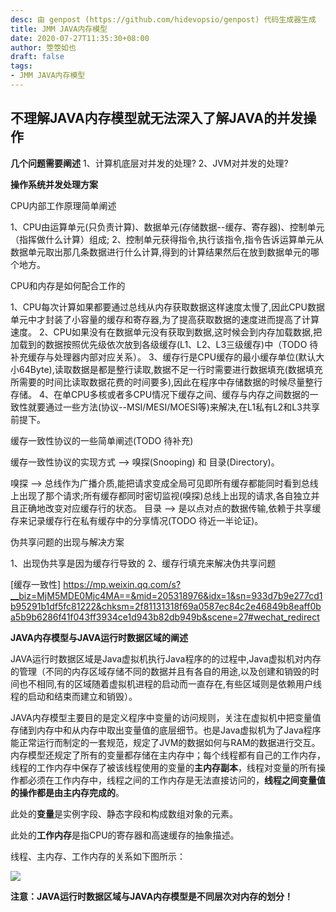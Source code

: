```yaml
---
desc: 由 genpost (https://github.com/hidevopsio/genpost) 代码生成器生成
title: JMM JAVA内存模型
date: 2020-07-27T11:35:30+08:00
author: 箜箜如也
draft: false
tags:
- JMM JAVA内存模型
---
```


## 不理解JAVA内存模型就无法深入了解JAVA的并发操作

**几个问题需要阐述**
1、计算机底层对并发的处理?
2、JVM对并发的处理?

**操作系统并发处理方案**

CPU内部工作原理简单阐述

1、CPU由运算单元(只负责计算)、数据单元(存储数据--缓存、寄存器)、控制单元（指挥做什么计算）组成;
2、控制单元获得指令,执行该指令,指令告诉运算单元从数据单元取出那几条数据进行什么计算,得到的计算结果然后在放到数据单元的哪个地方。

CPU和内存是如何配合工作的

1、CPU每次计算如果都要通过总线从内存获取数据这样速度太慢了,因此CPU数据单元中才封装了小容量的缓存和寄存器,为了提高获取数据的速度进而提高了计算速度。
2、CPU如果没有在数据单元没有获取到数据,这时候会到内存加载数据,把加载到的数据按照优先级依次放到各级缓存(L1、L2、L3三级缓存)中（TODO 待补充缓存与处理器内部对应关系）。
3、缓存行是CPU缓存的最小缓存单位(默认大小64Byte),读取数据是都是整行读取,数据不足一行时需要进行数据填充(数据填充所需要的时间比读取数据花费的时间要多),因此在程序中存储数据的时候尽量整行存储。
4、在单CPU多核或者多CPU情况下缓存之间、缓存与内存之间数据的一致性就要通过一些方法(协议--MSI/MESI/MOESI等)来解决,在L1私有L2和L3共享前提下。

缓存一致性协议的一些简单阐述(TODO 待补充)

缓存一致性协议的实现方式 --> 嗅探(Snooping) 和 目录(Directory)。

嗅探 --> 总线作为广播介质,能把请求变成全局可见即所有缓存都能同时看到总线上出现了那个请求;所有缓存都同时密切监视(嗅探)总线上出现的请求,各自独立并且正确地改变对应缓存行的状态。
目录 --> 是以点对点的数据传输,依赖于共享缓存来记录缓存行在私有缓存中的分享情况(TODO 待近一半论证)。

伪共享问题的出现与解决方案

1、出现伪共享是因为缓存行导致的
2、缓存行填充来解决伪共享问题

[缓存一致性] https://mp.weixin.qq.com/s?__biz=MjM5MDE0Mjc4MA==&mid=205318976&idx=1&sn=933d7b9e277cd1b95291b1df5fc81222&chksm=2f81131318f69a0587ec84c2e46849b8eaff0ba5b9b6286f41f043ff3934ce1d943b82db949b&scene=27#wechat_redirect

**JAVA内存模型与JAVA运行时数据区域的阐述**

JAVA运行时数据区域是Java虚拟机执行Java程序的的过程中,Java虚拟机对内存的管理（不同的内存区域存储不同的数据并且有各自的用途,以及创建和销毁的时间也不相同,有的区域随着虚拟机进程的启动而一直存在,有些区域则是依赖用户线程的启动和结束而建立和销毁）。

JAVA内存模型主要目的是定义程序中变量的访问规则，关注在虚拟机中把变量值存储到内存中和从内存中取出变量值的底层细节。也是Java虚拟机为了Java程序能正常运行而制定的一套规范，规定了JVM的数据如何与RAM的数据进行交互。
内存模型还规定了所有的变量都存储在主内存中；每个线程都有自己的工作内存，线程的工作内存中保存了被该线程使用的变量的**主内存副本**，线程对变量的所有操作都必须在工作内存中，线程之间的工作内存是无法直接访问的，**线程之间变量值的操作都是由主内存完成的**。

此处的**变量**是实例字段、静态字段和构成数组对象的元素。

此处的**工作内存**是指CPU的寄存器和高速缓存的抽象描述。

线程、主内存、工作内存的关系如下图所示：

<img src="https://dongchanglei.top/images/concurrent-01.png"/>

**注意：JAVA运行时数据区域与JAVA内存模型是不同层次对内存的划分！**

